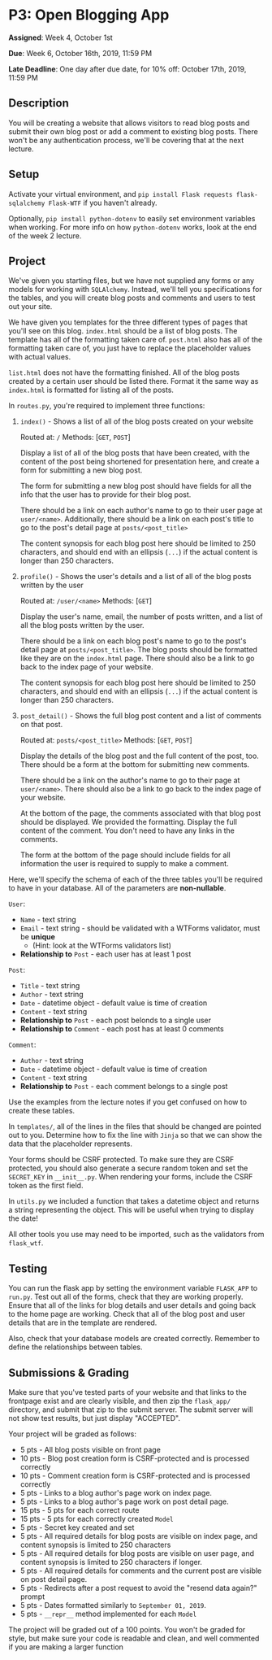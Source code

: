 # P3: Open Blogging App

**Assigned**: Week 4, October 1st

**Due**: Week 6, October 16th, 2019, 11:59 PM

**Late Deadline**: One day after due date, for 10% off: October 17th, 2019, 11:59 PM

## Description

You will be creating a website that allows visitors to read blog posts and submit
their own blog post or add a comment to existing blog posts. There won't be any
authentication process, we'll be covering that at the next lecture.

## Setup

Activate your virtual environment, and `pip install Flask requests flask-sqlalchemy Flask-WTF` 
if you haven't already.

Optionally, `pip install python-dotenv` to easily set environment variables when working.
For more info on how `python-dotenv` works, look at the end of the week 2 lecture.

## Project

We've given you starting files, but we have not supplied any forms or any models
for working with `SQLAlchemy`. Instead, we'll tell you specifications for
the tables, and you will create blog posts and comments and users 
to test out your site.

We have given you templates for the three different types of pages that you'll see
on this blog. `index.html` should be a list of blog posts. The template
has all of the formatting taken care of. `post.html` also has all of the formatting
taken care of, you just have to replace the placeholder values
with actual values.

`list.html` does not have the formatting finished. All of the blog posts
created by a certain user should be listed there. Format it the
same way as `index.html` is formatted for listing all of the posts.

In `routes.py`, you're required to implement three functions:

1. `index()` - Shows a list of all of the blog posts created on your website
   
   Routed at: `/`
   Methods: [`GET`, `POST`]

   Display a list of all of the blog posts that have been created, with the
   content of the post being shortened for presentation here, and
   create a form for submitting a new blog post.

   The form for submitting a new blog post should have fields for all the info
   that the user has to provide for their blog post.

   There should be a link on each author's name to go to their user page at `user/<name>`.
   Additionally, there should be a link on each post's title to go to the post's
   detail page at `posts/<post_title>`

   The content synopsis for each blog post here should be limited to 250 characters,
   and should end with an ellipsis (`...`) if the actual content is longer than 250 characters.

2. `profile()` - Shows the user's details and a list of all of the blog posts written by the user
   
   Routed at: `/user/<name>`
   Methods: [`GET`]

   Display the user's name, email, the number of posts written, and a list of all
   the blog posts written by the user.

   There should be a link on each blog post's name to go to the post's detail page at
   `posts/<post_title>`. The blog posts should be formatted like they are on the `index.html`
   page. There should also be a link to go back to the index page of your website.

   The content synopsis for each blog post here should be limited to 250 characters,
   and should end with an ellipsis (`...`) if the actual content is longer than 250 characters.

3. `post_detail()` - Shows the full blog post content and a list of comments on that post.
   
   Routed at: `posts/<post_title>`
   Methods: [`GET`, `POST`]

   Display the details of the blog post and the full content of the post, too. There
   should be a form at the bottom for submitting new comments. 

   There should be a link on the author's name to go to their page at `user/<name>`. There
   should also be a link to go back to the index page of your website.

   At the bottom of the page, the comments associated with that blog post should be displayed.
   We provided the formatting. Display the full content of the comment. You don't need to
   have any links in the comments.

   The form at the bottom of the page should include fields for all information
   the user is required to supply to make a comment.

Here, we'll specify the schema of each of the three tables you'll be required
to have in your database. All of the parameters are **non-nullable**.

`User`:
- `Name` - text string
- `Email` - text string - should be validated with a WTForms validator, must be **unique**
  - (Hint: look at the WTForms validators list)
- **Relationship to** `Post` - each user has at least 1 post

`Post`:
- `Title` - text string
- `Author` - text string
- `Date` - datetime object - default value is time of creation
- `Content` - text string
- **Relationship to** `Post` - each post belonds to a single user
- **Relationship to** `Comment` - each post has at least 0 comments

`Comment`:
- `Author` - text string
- `Date` - datetime object - default value is time of creation
- `Content` - text string
- **Relationship to** `Post` - each comment belongs to a single post

Use the examples from the lecture notes if you get confused on how to create 
these tables.

In `templates/`, all of the lines in the files that should be changed are
pointed out to you. Determine how to fix the line with `Jinja` so 
that we can show the data that the placeholder represents.

Your forms should be CSRF protected. To make sure they are CSRF protected, you should
also generate a secure random token and set the `SECRET_KEY` in `__init__.py`.
When rendering your forms, include the CSRF token as the first field.

In `utils.py` we included a function that takes a datetime object and
returns a string representing the object. This will be useful when trying to
display the date!

All other tools you use may need to be imported, such as the validators from `flask_wtf`. 

## Testing

You can run the flask app by setting the environment variable `FLASK_APP` to `run.py`.
Test out all of the forms, check that they are working properly. Ensure 
that all of the links for blog details and user details and going back to the home
page are working. Check that all of the blog post and user details that are
in the template are rendered.

Also, check that your database models are created correctly. Remember to define the
relationships between tables.

## Submissions & Grading

Make sure that you've tested parts of your website and that links to the frontpage
exist and are clearly visible, and then zip the `flask_app/` directory, and submit that zip
to the submit server. The submit server will not show test results, but just display "ACCEPTED".

Your project will be graded as follows:

- 5 pts - All blog posts visible on front page
- 10 pts - Blog post creation form is CSRF-protected and is processed correctly
- 10 pts - Comment creation form is CSRF-protected and is processed correctly 
- 5 pts - Links to a blog author's page work on index page.
- 5 pts - Links to a blog author's page work on post detail page.
- 15 pts - 5 pts for each correct route
- 15 pts - 5 pts for each correctly created `Model`
- 5 pts - Secret key created and set
- 5 pts - All required details for blog posts are visible on index page, and content synopsis
          is limited to 250 characters
- 5 pts - All required details for blog posts are visible on user page, and content synopsis is
          limited to 250 characters if longer.
- 5 pts - All required details for comments and the current post are visible on post detail page.
- 5 pts - Redirects after a post request to avoid the "resend data again?" prompt
- 5 pts - Dates formatted similarly to `September 01, 2019`.
- 5 pts - `__repr__` method implemented for each `Model`

The project will be graded out of a 100 points. You won't be graded for style, but make
sure your code is readable and clean, and well commented if you are
making a larger function




